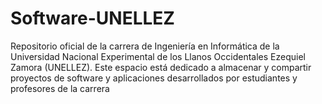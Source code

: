# Software-UNELLEZ
Repositorio oficial de la carrera de Ingeniería en Informática de la Universidad Nacional Experimental de los Llanos Occidentales Ezequiel Zamora (UNELLEZ). Este espacio está dedicado a almacenar y compartir proyectos de software y aplicaciones desarrollados por estudiantes y profesores de la carrera
